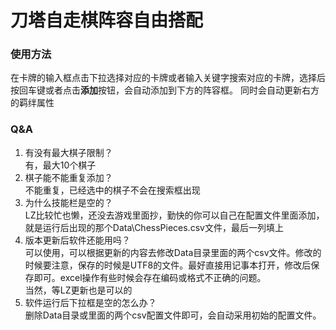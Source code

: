 # 刀塔自走棋阵容自由搭配

### 使用方法
  在卡牌的输入框点击下拉选择对应的卡牌或者输入关键字搜索对应的卡牌，选择后按回车键或者点击**添加**按钮，会自动添加到下方的阵容框。
同时会自动更新右方的羁绊属性

### Q&A
1. 有没有最大棋子限制？  
有，最大10个棋子
2. 棋子能不能重复添加？  
不能重复，已经选中的棋子不会在搜索框出现
3. 为什么技能栏是空的？  
LZ比较忙也懒，还没去游戏里面抄，勤快的你可以自己在配置文件里面添加，就是运行后出现的那个Data\\ChessPieces.csv文件，最后一列填上
4. 版本更新后软件还能用吗？  
可以使用，可以根据更新的内容去修改Data目录里面的两个csv文件。修改的时候要注意，保存的时候是UTF8的文件。最好直接用记事本打开，修改后保存即可。excel操作有些时候会存在编码或格式不正确的问题。  
当然，等LZ更新也是可以的
5. 软件运行后下拉框是空的怎么办？  
删除Data目录或里面的两个csv配置文件即可，会自动采用初始的配置文件。
